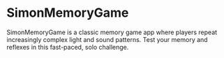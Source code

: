 # SimonMemoryGame
SimonMemoryGame is a classic memory game app where players repeat increasingly complex light and sound patterns. Test your memory and reflexes in this fast-paced, solo challenge.
